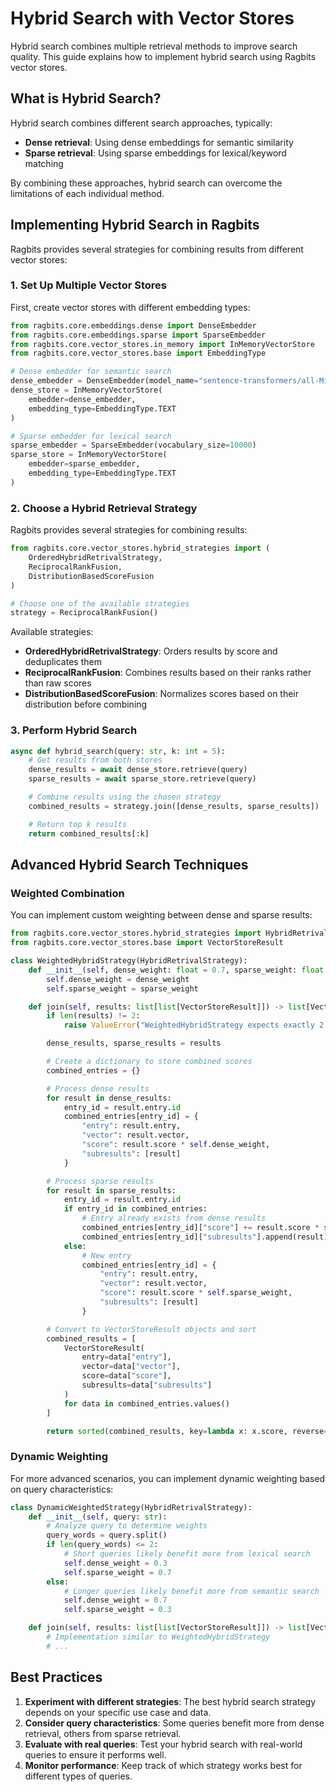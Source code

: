 # Hybrid Search with Vector Stores

Hybrid search combines multiple retrieval methods to improve search quality. This guide explains how to implement hybrid search using Ragbits vector stores.

## What is Hybrid Search?

Hybrid search combines different search approaches, typically:
- **Dense retrieval**: Using dense embeddings for semantic similarity
- **Sparse retrieval**: Using sparse embeddings for lexical/keyword matching

By combining these approaches, hybrid search can overcome the limitations of each individual method.

## Implementing Hybrid Search in Ragbits

Ragbits provides several strategies for combining results from different vector stores:

### 1. Set Up Multiple Vector Stores

First, create vector stores with different embedding types:

```python
from ragbits.core.embeddings.dense import DenseEmbedder
from ragbits.core.embeddings.sparse import SparseEmbedder
from ragbits.core.vector_stores.in_memory import InMemoryVectorStore
from ragbits.core.vector_stores.base import EmbeddingType

# Dense embedder for semantic search
dense_embedder = DenseEmbedder(model_name="sentence-transformers/all-MiniLM-L6-v2")
dense_store = InMemoryVectorStore(
    embedder=dense_embedder,
    embedding_type=EmbeddingType.TEXT
)

# Sparse embedder for lexical search
sparse_embedder = SparseEmbedder(vocabulary_size=10000)
sparse_store = InMemoryVectorStore(
    embedder=sparse_embedder,
    embedding_type=EmbeddingType.TEXT
)
```

### 2. Choose a Hybrid Retrieval Strategy

Ragbits provides several strategies for combining results:

```python
from ragbits.core.vector_stores.hybrid_strategies import (
    OrderedHybridRetrivalStrategy,
    ReciprocalRankFusion,
    DistributionBasedScoreFusion
)

# Choose one of the available strategies
strategy = ReciprocalRankFusion()
```

Available strategies:
- **OrderedHybridRetrivalStrategy**: Orders results by score and deduplicates them
- **ReciprocalRankFusion**: Combines results based on their ranks rather than raw scores
- **DistributionBasedScoreFusion**: Normalizes scores based on their distribution before combining

### 3. Perform Hybrid Search

```python
async def hybrid_search(query: str, k: int = 5):
    # Get results from both stores
    dense_results = await dense_store.retrieve(query)
    sparse_results = await sparse_store.retrieve(query)

    # Combine results using the chosen strategy
    combined_results = strategy.join([dense_results, sparse_results])

    # Return top k results
    return combined_results[:k]
```

## Advanced Hybrid Search Techniques

### Weighted Combination

You can implement custom weighting between dense and sparse results:

```python
from ragbits.core.vector_stores.hybrid_strategies import HybridRetrivalStrategy
from ragbits.core.vector_stores.base import VectorStoreResult

class WeightedHybridStrategy(HybridRetrivalStrategy):
    def __init__(self, dense_weight: float = 0.7, sparse_weight: float = 0.3):
        self.dense_weight = dense_weight
        self.sparse_weight = sparse_weight

    def join(self, results: list[list[VectorStoreResult]]) -> list[VectorStoreResult]:
        if len(results) != 2:
            raise ValueError("WeightedHybridStrategy expects exactly 2 result lists")

        dense_results, sparse_results = results

        # Create a dictionary to store combined scores
        combined_entries = {}

        # Process dense results
        for result in dense_results:
            entry_id = result.entry.id
            combined_entries[entry_id] = {
                "entry": result.entry,
                "vector": result.vector,
                "score": result.score * self.dense_weight,
                "subresults": [result]
            }

        # Process sparse results
        for result in sparse_results:
            entry_id = result.entry.id
            if entry_id in combined_entries:
                # Entry already exists from dense results
                combined_entries[entry_id]["score"] += result.score * self.sparse_weight
                combined_entries[entry_id]["subresults"].append(result)
            else:
                # New entry
                combined_entries[entry_id] = {
                    "entry": result.entry,
                    "vector": result.vector,
                    "score": result.score * self.sparse_weight,
                    "subresults": [result]
                }

        # Convert to VectorStoreResult objects and sort
        combined_results = [
            VectorStoreResult(
                entry=data["entry"],
                vector=data["vector"],
                score=data["score"],
                subresults=data["subresults"]
            )
            for data in combined_entries.values()
        ]

        return sorted(combined_results, key=lambda x: x.score, reverse=True)
```

### Dynamic Weighting

For more advanced scenarios, you can implement dynamic weighting based on query characteristics:

```python
class DynamicWeightedStrategy(HybridRetrivalStrategy):
    def __init__(self, query: str):
        # Analyze query to determine weights
        query_words = query.split()
        if len(query_words) <= 2:
            # Short queries likely benefit more from lexical search
            self.dense_weight = 0.3
            self.sparse_weight = 0.7
        else:
            # Longer queries likely benefit more from semantic search
            self.dense_weight = 0.7
            self.sparse_weight = 0.3

    def join(self, results: list[list[VectorStoreResult]]) -> list[VectorStoreResult]:
        # Implementation similar to WeightedHybridStrategy
        # ...
```

## Best Practices

1. **Experiment with different strategies**: The best hybrid search strategy depends on your specific use case and data.
2. **Consider query characteristics**: Some queries benefit more from dense retrieval, others from sparse retrieval.
3. **Evaluate with real queries**: Test your hybrid search with real-world queries to ensure it performs well.
4. **Monitor performance**: Keep track of which strategy works best for different types of queries.
